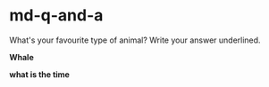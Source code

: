 # md-q-and-a


What's your favourite type of animal?
Write your answer underlined.

__Whale__

__what is the time__
